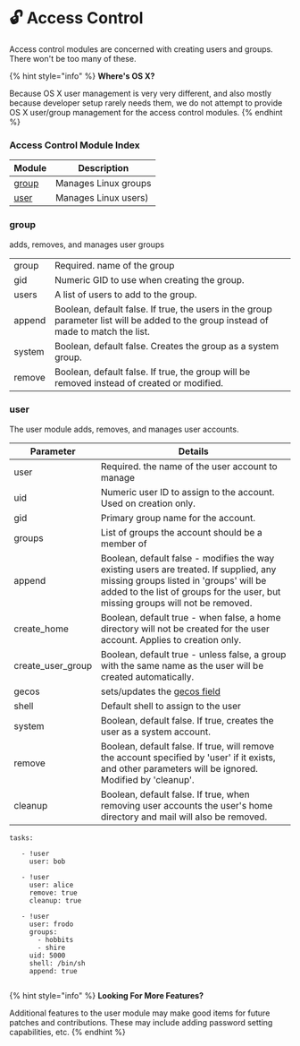 # 🔓 Access Control

Access control modules are concerned with creating users and groups.  There won't be too many of these.



{% hint style="info" %}
**Where's OS X?**

Because OS X user management is very very different, and also mostly because developer setup rarely needs them, we do not attempt to provide OS X user/group management for the access control modules. &#x20;
{% endhint %}



### Access Control Module Index

| Module                           | Description          |
| -------------------------------- | -------------------- |
| [group](access-control.md#group) | Manages Linux groups |
| [user](access-control.md#user)   | Manages Linux users) |

### group

adds, removes, and manages user groups



|        |                                                                                                                                      |
| ------ | ------------------------------------------------------------------------------------------------------------------------------------ |
| group  | Required. name of the group                                                                                                          |
| gid    | Numeric GID to use when creating the group.                                                                                          |
| users  | A list of users to add to the group.                                                                                                 |
| append | Boolean, default false. If true, the users in the group parameter list will be added to the group instead of made to match the list. |
| system | Boolean, default false. Creates the group as a system group.                                                                         |
| remove | Boolean, default false. If true, the group will be removed instead of created or modified.                                           |

### user

The user module adds, removes, and manages user accounts.





| Parameter           | Details                                                                                                                                                                                                             |
| ------------------- | ------------------------------------------------------------------------------------------------------------------------------------------------------------------------------------------------------------------- |
| user                | Required. the name of the user account to manage                                                                                                                                                                    |
| uid                 | Numeric user ID to assign to the account. Used on creation only.                                                                                                                                                    |
| gid                 | Primary group name for the account.                                                                                                                                                                                 |
| groups              | List of groups the account should be a member of                                                                                                                                                                    |
| append              | Boolean, default false - modifies the way existing  users are treated. If supplied, any missing groups listed in 'groups' will be added to the list of groups for the user, but missing groups will not be removed. |
| create\_home        | Boolean, default true - when false, a home directory will not be created for the user account.  Applies to creation only.                                                                                           |
| create\_user\_group | Boolean, default true - unless false, a group with the same name as the user will be created automatically.                                                                                                         |
| gecos               | sets/updates the [gecos field](https://en.wikipedia.org/wiki/Gecos\_field)                                                                                                                                          |
| shell               | Default shell to assign to the user                                                                                                                                                                                 |
| system              | Boolean, default false. If true, creates the user as a system account.                                                                                                                                              |
| remove              | Boolean, default false.  If true, will remove the account specified by 'user' if it exists, and other parameters will be ignored. Modified by 'cleanup'.                                                            |
| cleanup             | Boolean, default false. If true, when removing user accounts the user's home directory and mail will also be removed.                                                                                               |



```
tasks:

   - !user
     user: bob
     
   - !user
     user: alice
     remove: true
     cleanup: true
     
   - !user
     user: frodo
     groups:
       - hobbits
       - shire
     uid: 5000
     shell: /bin/sh
     append: true
       
```



{% hint style="info" %}
**Looking For More Features?**

Additional features to the user module may make good items for future patches and contributions.  These may include adding password setting capabilities, etc.
{% endhint %}



##
